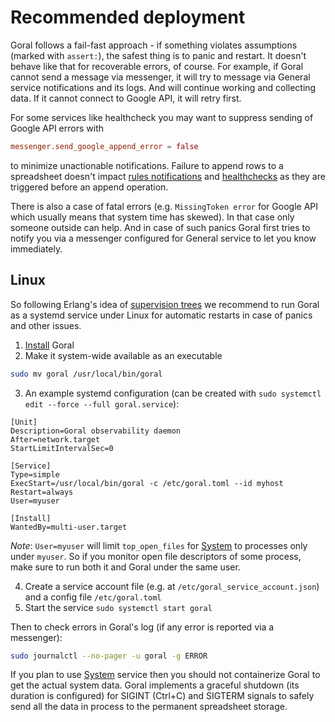 # Recommended deployment

Goral follows a fail-fast approach - if something violates assumptions (marked with `assert:`), the safest thing is to panic and restart. It doesn't behave like that for recoverable errors, of course. For example, if Goral cannot send a message via messenger, it will try to message via General service notifications and its logs. And will continue working and collecting data. If it cannot connect to Google API, it will retry first.

For some services like healthcheck you may want to suppress sending of Google API errors with 

```toml
messenger.send_google_append_error = false
```

to minimize unactionable notifications. Failure to append rows to a spreadsheet doesn't impact [rules notifications](./rules.md) and [healthchecks](./healthcheck.md) as they are triggered before an append operation.

There is also a case of fatal errors (e.g. `MissingToken error` for Google API which usually means that system time has skewed). In that case only someone outside can help. And in case of such panics Goral first tries to notify you via a messenger configured for General service to let you know immediately.

## Linux

So following Erlang's idea of [supervision trees](https://adoptingerlang.org/docs/development/supervision_trees/) we recommend to run Goral as a systemd service under Linux for automatic restarts in case of panics and other issues. 

1. [Install](./installation.md) Goral
2. Make it system-wide available as an executable
```sh
sudo mv goral /usr/local/bin/goral
```
3. An example systemd configuration (can be created with `sudo systemctl edit --force --full goral.service`):
```
[Unit]
Description=Goral observability daemon
After=network.target
StartLimitIntervalSec=0

[Service]
Type=simple
ExecStart=/usr/local/bin/goral -c /etc/goral.toml --id myhost
Restart=always
User=myuser

[Install]
WantedBy=multi-user.target
```

*Note*: `User=myuser` will limit `top_open_files` for [System](./system.md) to processes only under `myuser`. So if you monitor open file descriptors of some process, make sure to run both it and Goral under the same user.

4. Create a service account file (e.g. at `/etc/goral_service_account.json`) and a config file `/etc/goral.toml`
5. Start the service `sudo systemctl start goral`

Then to check errors in Goral's log (if any error is reported via a messenger):

```sh
sudo journalctl --no-pager -u goral -g ERROR
```

If you plan to use [System](./system.md) service then you should not containerize Goral to get the actual system data.
Goral implements a graceful shutdown (its duration is configured) for SIGINT (Ctrl+C) and SIGTERM signals to safely send all the data in process to the permanent spreadsheet storage.